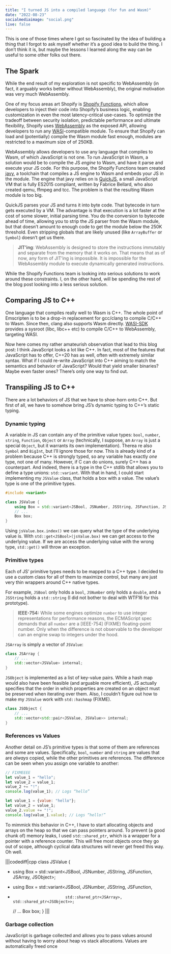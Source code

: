 ```yaml
---
title: "I turned JS into a compiled language (for fun and Wasm)"
date: "2022-08-23"
socialmediaimage: "social.png"
live: false
---
```


This is one of those times where I got so fascinated by the idea of building a thing that I forgot to ask myself whether it’s a good idea to build the thing. I don’t think it is, but maybe the lessons I learned along the way can be useful to some other folks out there.

## The Spark

While the end result of my exploration is not specific to WebAssembly (in fact, it arguably works better without WebAssembly), the original motivation was very much WebAssembly.

One of my focus areas art Shopify is [Shopify Functions], which allow developers to inject their code into Shopify’s business logic, enabling customization in even the most latency-critical use-cases. To optimize the tradeoff between security isolation, predictable performance and ultimate flexibility, Shopify uses [WebAssembly] as the exposed API, allowing developers to run any [WASI]-compatible module. To ensure that Shopify can load and (potentially) compile the Wasm module fast enough, modules are restricted to a maximum size of of 250KB.

WebAssembly allows developers to use any language that compiles to Wasm, of which JavaScript is not one. To run JavaScript in Wasm, a solution would be to compile the JS _engine_ to Wasm, and have it parse and execute your JS code. For this purpose, the Shopify Functions team created [javy], a toolchain that compiles a JS engine to Wasm and embeds your JS in the module. The engine that javy relies on is [QuickJS], a small JavaScript VM that is fully ES2015 compliant, written by Fabrice Bellard, who also created qemu, ffmpeg and tcc. The problem is that the resulting Wasm module is too big.

QuickJS parses your JS and turns it into byte code. That bytecode in turn gets executed by a VM. The advantage is that execution is a lot faster at the cost of some slower, initial parsing time. You do the conversion to bytecode ahead of time, allowing you to strip the JS parser from the Wasm module, but that doesn’t amount to enough code to get the module below the 250K threshold. Even stripping  globals that are likely unused (like `ArrayBuffer` or `Symbol`) doesn’t get us there.

> **JIT’ing**: WebAssembly is designed to store the instructions immutably and separate from the memory that it works on. That means that as of now, any form of JIT’ing is impossible. It is impossible for the WebAssembly module to execute dynamically generated instructions.

While the Shopify Functions team is looking into serious solutions to work around these constraints. I, on the other hand, will be spending the rest of the blog post looking into a less serious solution.

## Comparing JS to C++

One language that compiles really well to Wasm is C++. The whole point of Emscripten is to be a drop-in replacement for gcc/clang to compile C/C++ to Wasm. Since then, clang also supports Wasm directly. [WASI-SDK] provides a sysroot (libc, libc++ etc) to compile C/C++ to WebAssembly, targeting WASI.

Now here comes my rather amateurish observation that lead to this blog post: I think JavaScript looks a lot like C++. In fact, most of the features that JavaScript has to offer, C++20 has as well, often with extremely similar syntax. What if I could re-write JavaScript into C++ aiming to match the semantics and behavior of JavaScript? Would that yield smaller binaries? Maybe even faster ones? There’s only one way to find out.

## Transpiling JS to C++

There are a lot behaviors of JS that we have to shoe-horn onto C++. But first of all, we have to somehow bring JS’s dynamic typing to C++’s static typing.

### Dynamic typing

A variable in JS can contain any of the primitive value types: `bool`, `number`, `string`, `Function`, `Object` or `Array` (technically, I suppose, an `Array` is just a special `Object`, but it warrants its own implementation). Therea re also `Symbol` and `BigInt`, but I’ll ignore those for now. This is already kind of a problem because C++ is strongly typed, so any variable has exactly _one_ type, not one of many. However, if C can do unions, surely C++ has a counterpart. And indeed, there is a type in the C++ stdlib that allows you to define a type unions: `std::variant`. With that in hand, I could start implementing my `JSValue` class, that holds a box with a value. The value’s type is one of the primitive types.

```cpp
#include <variant>

class JSValue {
	using Box = std::variant<JSBool, JSNumber, JSString, JSFunction, JSArray, JSObject>;
	// ...
	Box box;
}
```

Using `jsValue.box.index()` we can query what the type of the underlying value is. With `std::get<JSBool>(jsValue.box)` we can get access to the underlying value. If we are access the underlying value with the wrong type, `std::get()` will throw an exception.

### Primitive types

Each of JS’ primitive types needs to be mapped to a C++ type. I decided to use a custom class for all of them to maximize control, but many are just very thin wrappers around C++ native types.

For example, `JSBool` only holds a `bool`, `JSNumber` only holds a `double`, and a `JSString` holds a `std::string` (I did not bother to deal with WTF16 for this prototype).

> **IEEE-754:** While some engines optimize `number` to use integer representations for performance reasons, the ECMAScript spec demands that all `number` are a [IEEE-754] (FIXME) floating-point number. Only when the difference is not observable to the developer can an engine swap to integers under the hood.

`JSArray` is simply a vector of `JSValue`:

```cpp
class JSArray {
	// ...
	std::vector<JSValue> internal;
}
```

`JSObject` is implemented as a list of key-value pairs. While a hash map would also have been feasible (and arguable more efficient), JS actually specifies that the order in which properties are created on an object must be preserved when iterating over them. Also, I couldn’t figure out how to make my `JSValue` work with `std::hashmap` (FIXME).

```cpp
class JSObject {
	// ...
	std::vector<std::pair<JSValue, JSValue>> internal;
}
```

### References vs Values

Another detail on JS’s primitive types is that some of them are references and some are values. Specifically, `bool`, `number` and `string` are values that are _always_ copied, while the other primitives are references. The difference can be seen when you assign one variable to another:

```js
// FIXMEEEE
let value_1 = "hello";
let value_2 = value_1;
value_2 += "!";
console.log(value_1); // Logs “hello”

let value_1 = {value: "hello"};
let value_2 = value_1;
value_2.value += "!";
console.log(value_1.value); // Logs “hello!”
```

To mimmick this behavior in C++, I have to start allocating objects and arrays on the heap so that we can pass pointers around. To prevent (a good chunk of) memory leaks, I used `std::shared_ptr`, which is a wrapper for a pointer with a reference counter. This will free most objects once they go out of scope, although cyclical data structures will never get freed this way. Oh well.

|||codediff|cpp
  class JSValue {
-   using Box = std::variant<JSBool, JSNumber, JSString, JSFunction, JSArray, JSObject>;
+   using Box = std::variant<JSBool, JSNumber, JSString, JSFunction,
+                            std::shared_ptr<JSArray>, std::shared_ptr<JSObject>>;
    // ...
    Box box;
  }
|||

### Garbage collection

JavaScript is garbage collected and allows you to pass values around without having to worry about heap vs stack allocations. Values are automatically freed once





[Shopify Functions]: https://shopify.dev/api/functions
[WebAssembly]: https://webassembly.org/
[WASI]: https://wasi.dev/
[QuickJS]: https://bellard.org/quickjs/
[javy]: https://github.com/shopify/javy
[asm.js]: http://asmjs.org/
[WASI-SDK]: https://github.com/WebAssembly/wasi-sdk
[Evolutionary Design]: https://www.industriallogic.com/blog/evolutionary-design/
[Coroutines]: https://www.scs.stanford.edu/~dm/blog/c++-coroutines.html
